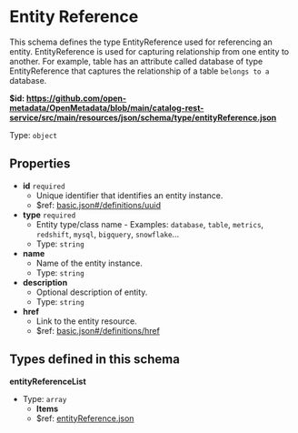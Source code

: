 # Entity Reference

This schema defines the type EntityReference used for referencing an entity. EntityReference is used for capturing relationship from one entity to another. For example, table has an attribute called database of type EntityReference that captures the relationship of a table `belongs to a` database.

<b id="httpsgithub.comopen-metadataopenmetadatablobmaincatalog-rest-servicesrcmainresourcesjsonschematypeentityreference.json">&#36;id: https://github.com/open-metadata/OpenMetadata/blob/main/catalog-rest-service/src/main/resources/json/schema/type/entityReference.json</b>

Type: `object`

## Properties
 - <b id="#https://github.com/open-metadata/OpenMetadata/blob/main/catalog-rest-service/src/main/resources/json/schema/type/entityReference.json/properties/id">id</b> `required`
	 - Unique identifier that identifies an entity instance.
	 - &#36;ref: [basic.json#/definitions/uuid](#basic.jsondefinitionsuuid)
 - <b id="#https://github.com/open-metadata/OpenMetadata/blob/main/catalog-rest-service/src/main/resources/json/schema/type/entityReference.json/properties/type">type</b> `required`
	 - Entity type/class name - Examples: `database`, `table`, `metrics`, `redshift`, `mysql`, `bigquery`, `snowflake`...
	 - Type: `string`
 - <b id="#https://github.com/open-metadata/OpenMetadata/blob/main/catalog-rest-service/src/main/resources/json/schema/type/entityReference.json/properties/name">name</b>
	 - Name of the entity instance.
	 - Type: `string`
 - <b id="#https://github.com/open-metadata/OpenMetadata/blob/main/catalog-rest-service/src/main/resources/json/schema/type/entityReference.json/properties/description">description</b>
	 - Optional description of entity.
	 - Type: `string`
 - <b id="#https://github.com/open-metadata/OpenMetadata/blob/main/catalog-rest-service/src/main/resources/json/schema/type/entityReference.json/properties/href">href</b>
	 - Link to the entity resource.
	 - &#36;ref: [basic.json#/definitions/href](#basic.jsondefinitionshref)


## Types defined in this schema
**entityReferenceList**

 - Type: `array`
	 - **Items**
	 - &#36;ref: [entityReference.json](#entityreference.json)


